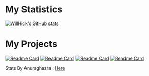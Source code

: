 # My Statistics 

[![WillHick's GitHub stats](https://github-readme-stats.vercel.app/api?username=WillHick&theme=graywhite&show_icons=true&hide_border=false)](https://github.com/WillHick)
# My Projects

[![Readme Card](https://github-readme-stats.vercel.app/api/pin/?username=WillHick&theme=graywhite&show_icons=true&hide_border=false&repo=SysWatch)](https://github.com/WillHick/SysWatch) [![Readme Card](https://github-readme-stats.vercel.app/api/pin/?username=WillHick&theme=graywhite&show_icons&hide_border=false&repo=SimplBattery)](https://github.com/WillHick/SimplBattery)
[![Readme Card](https://github-readme-stats.vercel.app/api/pin/?username=WillHick&theme=graywhite&show_icons=true&hide_border=false&repo=SysWatch-LiveFeed)](https://github.com/WillHick/SysWatch-LiveFeed) [![Readme Card](https://github-readme-stats.vercel.app/api/pin/?username=WillHick&theme=graywhite&show_icons=true&hide_border=false&repo=iCopied)](https://github.com/WillHick/iCopied)

<p align="left">Stats By Anuraghazra : <a href=https://github.com/anuraghazra/github-readme-stats>Here</a>
